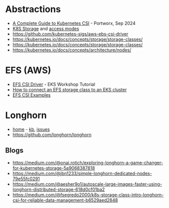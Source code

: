 # Abstractions
- [A Complete Guide to Kubernetes CSI](https://portworx.com/knowledge-hub/a-complete-guide-to-kubernetes-csi/) - Portworx, Sep 2024
- [K8S Storage](https://kubernetes.io/docs/concepts/storage/) and [access modes](https://kubernetes.io/docs/concepts/storage/persistent-volumes/#access-modes)
- https://github.com/kubernetes-sigs/aws-ebs-csi-driver
- https://kubernetes.io/docs/concepts/storage/storage-classes/
- https://kubernetes.io/docs/concepts/storage/storage-classes/
- https://kubernetes.io/docs/concepts/architecture/nodes/

# EFS (AWS)
- [EFS CSI Driver](https://www.eksworkshop.com/docs/fundamentals/storage/efs/efs-csi-driver) - EKS Workshop Tutorial
- [How to connect an EFS storage class to an EKS cluster](https://octopus.com/blog/efs-eks)
- [EFS CSI Examples](https://github.com/kubernetes-sigs/aws-efs-csi-driver/blob/master/docs/README.md#examples)

# Longhorn 
- [home](https://longhorn.io/) - [kb](https://longhorn.io/kb/), [issues](https://github.com/longhorn/longhorn/issues)
- https://github.com/longhorn/longhorn

## Blogs
- https://medium.com/@onai.rotich/exploring-longhorn-a-game-changer-for-kubernetes-storage-5a9068387818
- https://medium.com/@jbn1233/simple-longhorn-dedicated-nodes-79e55fc0291
- https://medium.com/@aesher9o1/autoscale-large-images-faster-using-longhorn-distributed-storage-618d0cf01ba2
- https://medium.com/@fsegredo2000/k8s-storage-class-intro-longhorn-csi-for-reliable-data-management-b6529aed2848
